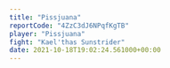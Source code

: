 ```yaml
---
title: "Pissjuana"
reportCode: "4ZzC3dJ6NPqfKgTB"
player: "Pissjuana"
fight: "Kael'thas Sunstrider"
date: 2021-10-18T19:02:24.561000+00:00
---
```

